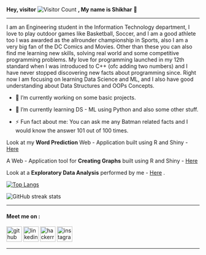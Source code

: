 **Hey, visitor** ![Visitor Count](https://profile-counter.glitch.me/shikharkrdixit/count.svg) **, My name is Shikhar** 👋


***

I am an Engineering student in the Information Technology department, I love to play outdoor games like Basketball, Soccer, and I am a good athlete too I was awarded as the allrounder championship in Sports, also I am a very big fan of the DC Comics and Movies. Other than these you can also find me learning new skills, solving real world and some competitive programming problems. My love for programming launched in my 12th standard when I was introduced to C++ (ofc adding two numbers) and I have never stopped discovering new facts about programming since. Right now I am focusing on learning Data Science and ML, and I also have good understanding about Data Structures and OOPs Concepts.






- 🔭 I’m currently working on some basic projects.

- 🌱 I’m currently learning DS - ML using Python and also some other stuff.

- ⚡ Fun fact about me: You can ask me any Batman related facts and I would know the answer 101 out of 100 times.


Look at my **Word Prediction** Web - Application built using R and Shiny - [Here](https://shikharkrdixit.shinyapps.io/ngram_match/)



A Web - Application tool for **Creating Graphs** built using R and Shiny - [Here](https://shikharkrdixit.shinyapps.io/CreatingGraphs/?_ga=2.29091516.1841408205.1617125902-1560055809.1613538410)



Look at a **Exploratory Data Analysis** performed by me - [Here](https://rpubs.com/shikharkrdixit/753448) .



[![Top Langs](https://github-readme-stats.vercel.app/api/top-langs/?username=shikharkrdixit&hide=javascript,html)](https://github.com/shikharkrdixit/github-readme-stats)


![GitHub streak stats](https://github-readme-streak-stats.herokuapp.com/?user=shikharkrdixit)






***

#### Meet me on  :
[<img src='https://cdn.jsdelivr.net/npm/simple-icons@3.0.1/icons/github.svg' alt='github' height='40'>](https://github.com/shikharkrdixit)  [<img src='https://cdn.jsdelivr.net/npm/simple-icons@3.0.1/icons/linkedin.svg' alt='linkedin' height='40'>](https://www.linkedin.com/in/shikharkrdixit/)  [<img src='https://cdn.jsdelivr.net/npm/simple-icons@3.0.1/icons/hackerrank.svg' alt='hackerrank' height='40'>](https://www.hackerrank.com/sdixit362)  [<img src='https://cdn.jsdelivr.net/npm/simple-icons@3.0.1/icons/instagram.svg' alt='instagram' height='40'>](https://www.instagram.com/mr.malfaisant/)  

_______



